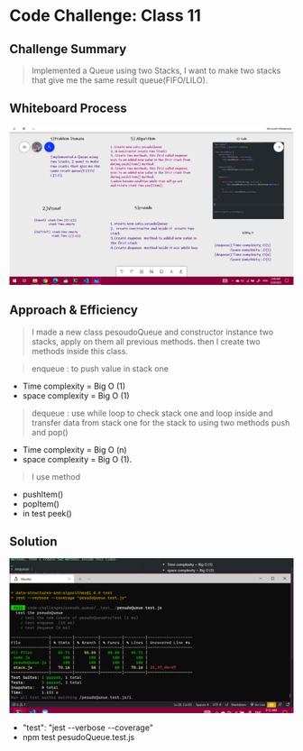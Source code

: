 # Code Challenge: Class 11

## Challenge Summary

> Implemented a Queue using two Stacks, I want to make two stacks that give me the same result queue(FIFO/LILO).

## Whiteboard Process

![whiteboard](../pseudo_queue/image/2022-03-20%20(5).png)

## Approach & Efficiency

>I made a new class pesoudoQueue and constructor instance two stacks, apply on them all previous methods. then I create two methods inside this class.

> enqueue :
> to push value in stack one

* Time complexity = Big O (1)
* space complexity = Big O (1)

> dequeue :
> use while loop to check stack one and
>loop inside and transfer data from stack one for the stack to
>using two methods push and pop()

* Time complexity = Big O (n)
* space complexity = Big O (1).

> I use method

* pushItem()
* popItem()
* in test peek()

## Solution

![run test](../pseudo_queue/image/2022-03-20%20(2).png)

* "test": "jest --verbose --coverage"
* npm test pesudoQueue.test.js
